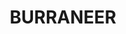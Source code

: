 ---
lastmod: '2025-04-06T06:05:20+00:00'
latitude: -34.093213
layout: suburb
longitude: 151.136596
postcode: '2230'
state: NSW
title: BURRANEER
url: /nsw/burraneer/
---